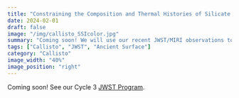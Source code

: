 ```yaml
---
title: "Constraining the Composition and Thermal Histories of Silicate Minerals on Callisto"
date: 2024-02-01
draft: false
image: "/img/callisto_SSIcolor.jpg"
summary: "Coming soon! We will use our recent JWST/MIRI observations to investigate Callisto's ancient surface composition and what it reveals about the formation of the Jovian system."
tags: ["Callisto", "JWST", "Ancient Surface"]
category: "Callisto"
image_width: "40%"
image_position: "right"
---
```


Coming soon! See our Cycle 3 [JWST Program](https://www.stsci.edu/jwst/science-execution/program-information?id=4687).

<!-- This exciting research will use the James Webb Space Telescope to study Callisto's ancient surface composition, providing insights into the early formation and evolution of Jupiter's moon system. Callisto, being the most heavily cratered body in the solar system, preserves a record of the early bombardment history and primordial composition that has been largely erased from other Galilean satellites.

Our observations will help us understand:
- The primordial composition of materials in the outer solar system
- How the Jovian system formed and evolved
- The bombardment history of the outer solar system
- Callisto's role as a time capsule of early solar system conditions

Stay tuned for results from this groundbreaking research! -->